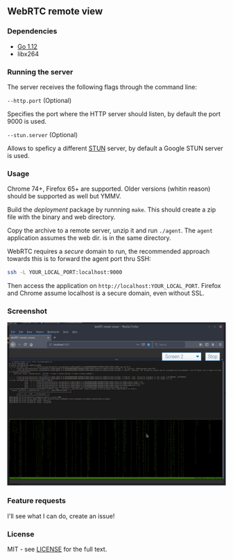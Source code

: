 ## WebRTC remote view

### Dependencies

- [Go 1.12](https://golang.org/doc/install)
- libx264

### Running the server

The server receives the following flags through the command line:

`--http.port` (Optional) 

Specifies the port where the HTTP server should listen, by default the port 9000 is used.

`--stun.server` (Optional)

Allows to speficy a different [STUN](https://es.wikipedia.org/wiki/STUN) server, by default a Google STUN server is used.

### Usage

Chrome 74+, Firefox 65+ are supported. Older versions (whitin reason) should be supported as well but YMMV.

Build the _deployment_ package by runnning `make`. This should create a zip file with the 
binary and web directory.

Copy the archive to a remote server, unzip it and run `./agent`. The `agent` application assumes the web dir. is in the same directory. 

WebRTC requires a _secure_ domain to run, the recommended approach towards this is to forward the agent port thru SSH:

```bash
ssh -L YOUR_LOCAL_PORT:localhost:9000 
```

Then access the application on `http://localhost:YOUR_LOCAL_PORT`. Firefox and Chrome 
assume localhost is a secure domain, even without SSL. 

### Screenshot

![Demo screenshot](screenshot.png)

### Feature requests

I'll see what I can do, create an issue!

### License

MIT - see [LICENSE](LICENSE) for the full text.